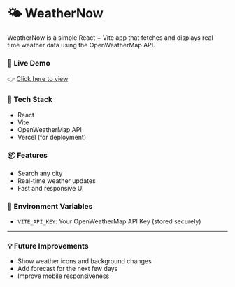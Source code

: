 # 🌤️ WeatherNow

WeatherNow is a simple React + Vite app that fetches and displays real-time weather data using the OpenWeatherMap API.

### 🔗 Live Demo
👉 [Click here to view](https://weather-now-rosy.vercel.app)

### 🚀 Tech Stack
- React
- Vite
- OpenWeatherMap API
- Vercel (for deployment)

### 📦 Features
- Search any city
- Real-time weather updates
- Fast and responsive UI

### 🔑 Environment Variables
- `VITE_API_KEY`: Your OpenWeatherMap API Key (stored securely)

---

### 💡 Future Improvements
- Show weather icons and background changes
- Add forecast for the next few days
- Improve mobile responsiveness
